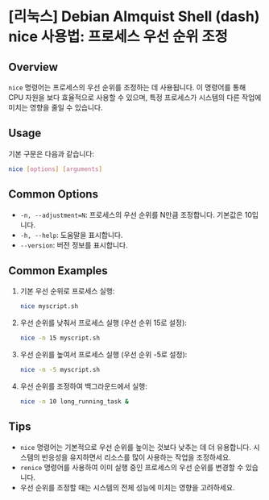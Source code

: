 # [리눅스] Debian Almquist Shell (dash) nice 사용법: 프로세스 우선 순위 조정

## Overview
`nice` 명령어는 프로세스의 우선 순위를 조정하는 데 사용됩니다. 이 명령어를 통해 CPU 자원을 보다 효율적으로 사용할 수 있으며, 특정 프로세스가 시스템의 다른 작업에 미치는 영향을 줄일 수 있습니다.

## Usage
기본 구문은 다음과 같습니다:

```bash
nice [options] [arguments]
```

## Common Options
- `-n, --adjustment=N`: 프로세스의 우선 순위를 N만큼 조정합니다. 기본값은 10입니다.
- `-h, --help`: 도움말을 표시합니다.
- `--version`: 버전 정보를 표시합니다.

## Common Examples
1. 기본 우선 순위로 프로세스 실행:
    ```bash
    nice myscript.sh
    ```

2. 우선 순위를 낮춰서 프로세스 실행 (우선 순위 15로 설정):
    ```bash
    nice -n 15 myscript.sh
    ```

3. 우선 순위를 높여서 프로세스 실행 (우선 순위 -5로 설정):
    ```bash
    nice -n -5 myscript.sh
    ```

4. 우선 순위를 조정하여 백그라운드에서 실행:
    ```bash
    nice -n 10 long_running_task & 
    ```

## Tips
- `nice` 명령어는 기본적으로 우선 순위를 높이는 것보다 낮추는 데 더 유용합니다. 시스템의 반응성을 유지하면서 리소스를 많이 사용하는 작업을 조정하세요.
- `renice` 명령어를 사용하여 이미 실행 중인 프로세스의 우선 순위를 변경할 수 있습니다.
- 우선 순위를 조정할 때는 시스템의 전체 성능에 미치는 영향을 고려하세요.